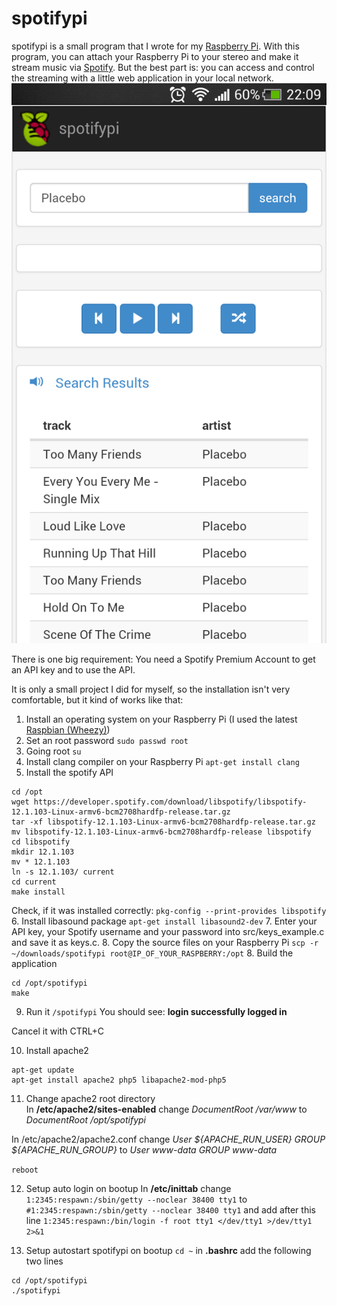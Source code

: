 # spotifypi

spotifypi is a small program that I wrote for my [Raspberry Pi](http://www.raspberrypi.org/). With this program, you can attach your Raspberry Pi to your stereo and make it stream music via [Spotify](http://www.spotify.com). But the best part is: you can access and control the streaming with a little web application in your local network.
![Web Application Screenshot](https://github.com/todroth/spotifypi/blob/master/ressources/web_app_screenshot.png?raw=true "Web Application Screenshot")

There is one big requirement: You need a Spotify Premium Account to get an API key and to use the API.

It is only a small project I did for myself, so the installation isn't very comfortable, but it kind of works like that:

1. Install an operating system on your Raspberry Pi (I used the latest [Raspbian (Wheezy)](http://www.raspbian.org))
2. Set an root password
`sudo passwd root`
3. Going root
`su`
4. Install clang compiler on your Raspberry Pi
`apt-get install clang`
5. Install the spotify API
```
cd /opt
wget https://developer.spotify.com/download/libspotify/libspotify-12.1.103-Linux-armv6-bcm2708hardfp-release.tar.gz
tar -xf libspotify-12.1.103-Linux-armv6-bcm2708hardfp-release.tar.gz
mv libspotify-12.1.103-Linux-armv6-bcm2708hardfp-release libspotify
cd libspotify
mkdir 12.1.103
mv * 12.1.103
ln -s 12.1.103/ current
cd current
make install
```
	
Check, if it was installed correctly:
`pkg-config --print-provides libspotify`
6. Install libasound package
`apt-get install libasound2-dev`
7. Enter your API key, your Spotify username and your password into src/keys_example.c and save it as keys.c.
8. Copy the source files on your Raspberry Pi
`scp -r ~/downloads/spotifypi root@IP_OF_YOUR_RASPBERRY:/opt`
8. Build the application
```
cd /opt/spotifypi
make
```	
9. Run it
`/spotifypi`
You should see:
__login
successfully logged in__

Cancel it with CTRL+C

10. Install apache2
```
apt-get update
apt-get install apache2 php5 libapache2-mod-php5
```
	
11. Change apache2 root directory	
In __/etc/apache2/sites-enabled__ change
_DocumentRoot /var/www_
to
_DocumentRoot /opt/spotifypi_

In /etc/apache2/apache2.conf change
_User ${APACHE_RUN_USER}
GROUP ${APACHE_RUN_GROUP}_
to
_User www-data
GROUP www-data_
	
`reboot`
	
12. Setup auto login on bootup
In __/etc/inittab__ change
`1:2345:respawn:/sbin/getty --noclear 38400 tty1`
to
`#1:2345:respawn:/sbin/getty --noclear 38400 tty1`
and add after this line
`1:2345:respawn:/bin/login -f root tty1 </dev/tty1 >/dev/tty1 2>&1`
	
13. Setup autostart spotifypi on bootup
`cd ~`
in __.bashrc__ add the following two lines
```
cd /opt/spotifypi
./spotifypi
```
